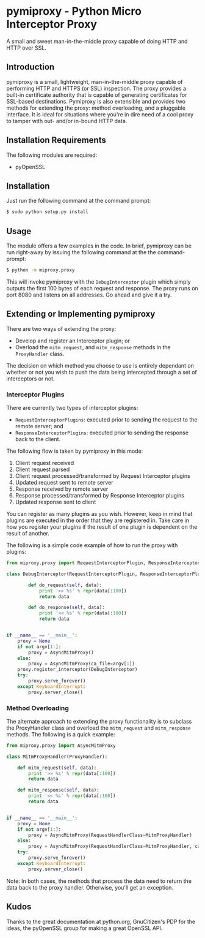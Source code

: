 # pymiproxy - Python Micro Interceptor Proxy

A small and sweet man-in-the-middle proxy capable of doing HTTP and HTTP over SSL.


## Introduction

pymiproxy is a small, lightweight, man-in-the-middle proxy capable of performing HTTP and HTTPS (or SSL) inspection. The
proxy provides a built-in certificate authority that is capable of generating certificates for SSL-based destinations.
Pymiproxy is also extensible and provides two methods for extending the proxy: method overloading, and a pluggable
interface. It is ideal for situations where you're in dire need of a cool proxy to tamper with out- and/or in-bound HTTP
data.

## Installation Requirements

The following modules are required:

- pyOpenSSL


## Installation

Just run the following command at the command prompt:

```bash
$ sudo python setup.py install
```

## Usage

The module offers a few examples in the code. In brief, pymiproxy can be run right-away by issuing the following command
at the the command-prompt:

```bash
$ python -m miproxy.proxy
```

This will invoke pymiproxy with the ```DebugInterceptor``` plugin which simply outputs the first 100 bytes of each request
and response. The proxy runs on port 8080 and listens on all addresses. Go ahead and give it a try.


## Extending or Implementing pymiproxy

There are two ways of extending the proxy:


- Develop and register an Interceptor plugin; or
- Overload the ```mitm_request```, and ```mitm_response``` methods in the ```ProxyHandler``` class.


The decision on which method you choose to use is entirely dependant on whether or not you wish to push the data being
intercepted through a set of interceptors or not.

### Interceptor Plugins

There are currently two types of interceptor plugins:

- ```RequestInterceptorPlugins```: executed prior to sending the request to the remote server; and
- ```ResponseInterceptorPlugins```: executed prior to sending the response back to the client.

The following flow is taken by pymiproxy in this mode:

1. Client request received
2. Client request parsed
3. Client request processed/transformed by Request Interceptor plugins
4. Updated request sent to remote server
5. Response received by remote server
6. Response processed/transformed by Response Interceptor plugins
7. Updated response sent to client

You can register as many plugins as you wish. However, keep in mind that plugins are executed in the order that they are
registered in. Take care in how you register your plugins if the result of one plugin is dependent on the result of
another.

The following is a simple code example of how to run the proxy with plugins:

```python
from miproxy.proxy import RequestInterceptorPlugin, ResponseInterceptorPlugin, AsyncMitmProxy

class DebugInterceptor(RequestInterceptorPlugin, ResponseInterceptorPlugin):

        def do_request(self, data):
            print '>> %s' % repr(data[:100])
            return data

        def do_response(self, data):
            print '<< %s' % repr(data[:100])
            return data


if __name__ == '__main__':
    proxy = None
    if not argv[1:]:
        proxy = AsyncMitmProxy()
    else:
        proxy = AsyncMitmProxy(ca_file=argv[1])
    proxy.register_interceptor(DebugInterceptor)
    try:
        proxy.serve_forever()
    except KeyboardInterrupt:
        proxy.server_close()
```

### Method Overloading

The alternate approach to extending the proxy functionality is to subclass the ProxyHandler class and overload the
```mitm_request``` and ```mitm_response``` methods. The following is a quick example:

```python
from miproxy.proxy import AsyncMitmProxy

class MitmProxyHandler(ProxyHandler):

    def mitm_request(self, data):
        print '>> %s' % repr(data[:100])
        return data

    def mitm_response(self, data):
        print '<< %s' % repr(data[:100])
        return data


if __name__ == '__main__':
    proxy = None
    if not argv[1:]:
        proxy = AsyncMitmProxy(RequestHandlerClass=MitmProxyHandler)
    else:
        proxy = AsyncMitmProxy(RequestHandlerClass=MitmProxyHandler, ca_file=argv[1])
    try:
        proxy.serve_forever()
    except KeyboardInterrupt:
        proxy.server_close()
```

Note: In both cases, the methods that process the data need to return the data back to the proxy handler. Otherwise,
you'll get an exception.

## Kudos

Thanks to the great documentation at python.org, GnuCitizen's PDP for the ideas, the pyOpenSSL group for making a great
OpenSSL API.

